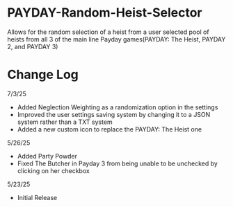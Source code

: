 # PAYDAY-Random-Heist-Selector
Allows for the random selection of a heist from a user selected pool of heists from all 3 of the main line Payday games(PAYDAY: The Heist, PAYDAY 2, and PAYDAY 3)
# Change Log
7/3/25
- Added Neglection Weighting as a randomization option in the settings
- Improved the user settings saving system by changing it to a JSON system rather than a TXT system
- Added a new custom icon to replace the PAYDAY: The Heist one

5/26/25
- Added Party Powder
- Fixed The Butcher in Payday 3 from being unable to be unchecked by clicking on her checkbox

5/23/25
- Initial Release
